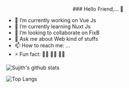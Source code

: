 <p align="center">
  ### Hello Friend,... 👋

- 🔭 I’m currently working on Vue Js
- 🌱 I’m currently learning Nuxt Js
- 👯 I’m looking to collaborate on FixB
- 💬 Ask me about Web kind of stuffs
- 📫 How to reach me: ...
- ⚡ Fun fact: 👨‍💻 👨‍💻 👨‍💻

![Sujith's github stats](https://github-readme-stats.vercel.app/api?username=thealoneprogrammer&count_private=true&show_icons=true&theme=dark)

![Top Langs](https://github-readme-stats.vercel.app/api/top-langs/?username=thealoneprogrammer&layout=compact)

<br />

</p>
